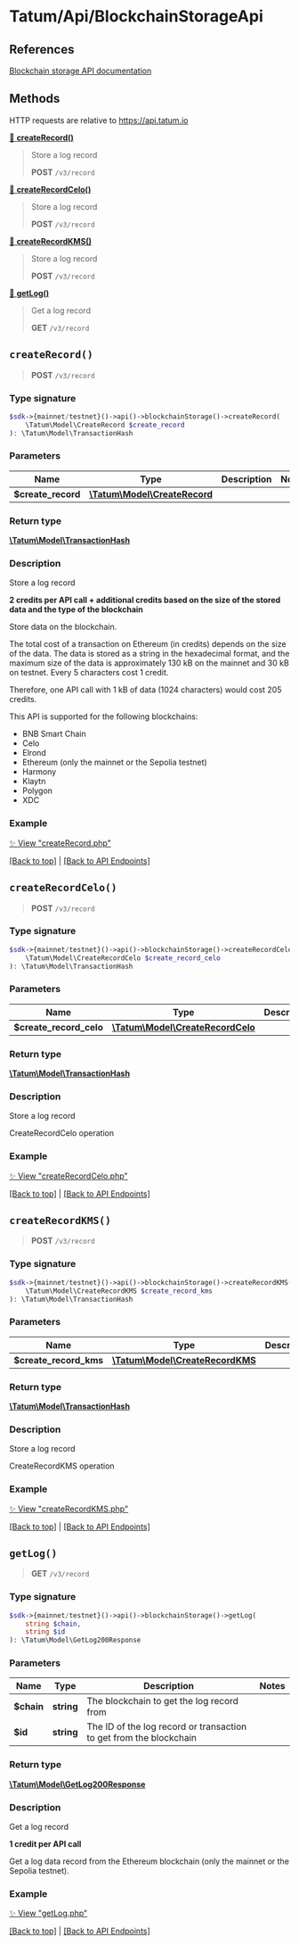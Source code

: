 # Tatum/Api/BlockchainStorageApi

## References

[Blockchain storage API documentation](https://apidoc.tatum.io/tag/Blockchain-storage/)

## Methods

HTTP requests are relative to https://api.tatum.io

[🔹 **createRecord()**](#createrecord) 

> Store a log record
> 
> **POST** `/v3/record`

[🔹 **createRecordCelo()**](#createrecordcelo) 

> Store a log record
> 
> **POST** `/v3/record`

[🔹 **createRecordKMS()**](#createrecordkms) 

> Store a log record
> 
> **POST** `/v3/record`

[🔹 **getLog()**](#getlog) 

> Get a log record
> 
> **GET** `/v3/record`



## `createRecord()`

> **POST** `/v3/record`

### Type signature

```php
$sdk->{mainnet/testnet}()->api()->blockchainStorage()->createRecord(
    \Tatum\Model\CreateRecord $create_record
): \Tatum\Model\TransactionHash
```

### Parameters

Name | Type | Description  | Notes
------------- | ------------- | ------------- | -------------
 **$create_record** | [**\Tatum\Model\CreateRecord**](../Model/CreateRecord.md) |  |

### Return type

[**\Tatum\Model\TransactionHash**](../Model/TransactionHash.md)

### Description

Store a log record

**2 credits per API call + additional credits based on the size of the stored data and the type of the blockchain**

 Store data on the blockchain.

 The total cost of a transaction on Ethereum (in credits) depends on the size of the data. The data is stored as a string in the hexadecimal format, and the maximum size of the data is approximately 130 kB on the mainnet and 30 kB on testnet. Every 5 characters cost 1 credit.

 Therefore, one API call with 1 kB of data (1024 characters) would cost 205 credits.

 This API is supported for the following blockchains:

 

<ul> <li>BNB Smart Chain</li> <li>Celo</li> <li>Elrond</li> <li>Ethereum (only the mainnet or the Sepolia testnet)</li> <li>Harmony</li> <li>Klaytn</li> <li>Polygon</li> <li>XDC</li> </ul>

### Example

[✨ View "createRecord.php"](https://github.com/tatumio/tatum-php/blob/master/examples/Api/BlockchainStorageApi/createRecord.php)

[[Back to top]](#) | [[Back to API Endpoints]](../index.md#api-endpoints)

## `createRecordCelo()`

> **POST** `/v3/record`

### Type signature

```php
$sdk->{mainnet/testnet}()->api()->blockchainStorage()->createRecordCelo(
    \Tatum\Model\CreateRecordCelo $create_record_celo
): \Tatum\Model\TransactionHash
```

### Parameters

Name | Type | Description  | Notes
------------- | ------------- | ------------- | -------------
 **$create_record_celo** | [**\Tatum\Model\CreateRecordCelo**](../Model/CreateRecordCelo.md) |  |

### Return type

[**\Tatum\Model\TransactionHash**](../Model/TransactionHash.md)

### Description

Store a log record

CreateRecordCelo operation

### Example

[✨ View "createRecordCelo.php"](https://github.com/tatumio/tatum-php/blob/master/examples/Api/BlockchainStorageApi/createRecordCelo.php)

[[Back to top]](#) | [[Back to API Endpoints]](../index.md#api-endpoints)

## `createRecordKMS()`

> **POST** `/v3/record`

### Type signature

```php
$sdk->{mainnet/testnet}()->api()->blockchainStorage()->createRecordKMS(
    \Tatum\Model\CreateRecordKMS $create_record_kms
): \Tatum\Model\TransactionHash
```

### Parameters

Name | Type | Description  | Notes
------------- | ------------- | ------------- | -------------
 **$create_record_kms** | [**\Tatum\Model\CreateRecordKMS**](../Model/CreateRecordKMS.md) |  |

### Return type

[**\Tatum\Model\TransactionHash**](../Model/TransactionHash.md)

### Description

Store a log record

CreateRecordKMS operation

### Example

[✨ View "createRecordKMS.php"](https://github.com/tatumio/tatum-php/blob/master/examples/Api/BlockchainStorageApi/createRecordKMS.php)

[[Back to top]](#) | [[Back to API Endpoints]](../index.md#api-endpoints)

## `getLog()`

> **GET** `/v3/record`

### Type signature

```php
$sdk->{mainnet/testnet}()->api()->blockchainStorage()->getLog(
    string $chain,
    string $id
): \Tatum\Model\GetLog200Response
```

### Parameters

Name | Type | Description  | Notes
------------- | ------------- | ------------- | -------------
 **$chain** | **string**  | The blockchain to get the log record from |
 **$id** | **string**  | The ID of the log record or transaction to get from the blockchain |

### Return type

[**\Tatum\Model\GetLog200Response**](../Model/GetLog200Response.md)

### Description

Get a log record

**1 credit per API call**

 Get a log data record from the Ethereum blockchain (only the mainnet or the Sepolia testnet).

### Example

[✨ View "getLog.php"](https://github.com/tatumio/tatum-php/blob/master/examples/Api/BlockchainStorageApi/getLog.php)

[[Back to top]](#) | [[Back to API Endpoints]](../index.md#api-endpoints)
